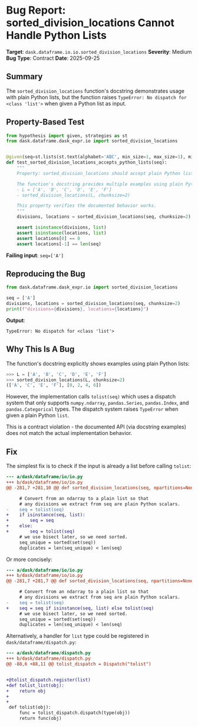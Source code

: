 # Bug Report: sorted_division_locations Cannot Handle Python Lists

**Target**: `dask.dataframe.io.io.sorted_division_locations`
**Severity**: Medium
**Bug Type**: Contract
**Date**: 2025-09-25

## Summary

The `sorted_division_locations` function's docstring demonstrates usage with plain Python lists, but the function raises `TypeError: No dispatch for <class 'list'>` when given a Python list as input.

## Property-Based Test

```python
from hypothesis import given, strategies as st
from dask.dataframe.dask_expr.io import sorted_division_locations


@given(seq=st.lists(st.text(alphabet='ABC', min_size=1, max_size=1), min_size=1, max_size=10))
def test_sorted_division_locations_accepts_python_lists(seq):
    """
    Property: sorted_division_locations should accept plain Python lists.

    The function's docstring provides multiple examples using plain Python lists:
    - L = ['A', 'B', 'C', 'D', 'E', 'F']
    - sorted_division_locations(L, chunksize=2)

    This property verifies the documented behavior works.
    """
    divisions, locations = sorted_division_locations(seq, chunksize=2)

    assert isinstance(divisions, list)
    assert isinstance(locations, list)
    assert locations[0] == 0
    assert locations[-1] == len(seq)
```

**Failing input**: `seq=['A']`

## Reproducing the Bug

```python
from dask.dataframe.dask_expr.io import sorted_division_locations

seq = ['A']
divisions, locations = sorted_division_locations(seq, chunksize=2)
print(f"divisions={divisions}, locations={locations}")
```

**Output**:
```
TypeError: No dispatch for <class 'list'>
```

## Why This Is A Bug

The function's docstring explicitly shows examples using plain Python lists:

```python
>>> L = ['A', 'B', 'C', 'D', 'E', 'F']
>>> sorted_division_locations(L, chunksize=2)
(['A', 'C', 'E', 'F'], [0, 2, 4, 6])
```

However, the implementation calls `tolist(seq)` which uses a dispatch system that only supports `numpy.ndarray`, `pandas.Series`, `pandas.Index`, and `pandas.Categorical` types. The dispatch system raises `TypeError` when given a plain Python `list`.

This is a contract violation - the documented API (via docstring examples) does not match the actual implementation behavior.

## Fix

The simplest fix is to check if the input is already a list before calling `tolist`:

```diff
--- a/dask/dataframe/io/io.py
+++ b/dask/dataframe/io/io.py
@@ -281,7 +281,10 @@ def sorted_division_locations(seq, npartitions=None, chunksize=None):

     # Convert from an ndarray to a plain list so that
     # any divisions we extract from seq are plain Python scalars.
-    seq = tolist(seq)
+    if isinstance(seq, list):
+        seq = seq
+    else:
+        seq = tolist(seq)
     # we use bisect later, so we need sorted.
     seq_unique = sorted(set(seq))
     duplicates = len(seq_unique) < len(seq)
```

Or more concisely:

```diff
--- a/dask/dataframe/io/io.py
+++ b/dask/dataframe/io/io.py
@@ -281,7 +281,7 @@ def sorted_division_locations(seq, npartitions=None, chunksize=None):

     # Convert from an ndarray to a plain list so that
     # any divisions we extract from seq are plain Python scalars.
-    seq = tolist(seq)
+    seq = seq if isinstance(seq, list) else tolist(seq)
     # we use bisect later, so we need sorted.
     seq_unique = sorted(set(seq))
     duplicates = len(seq_unique) < len(seq)
```

Alternatively, a handler for `list` type could be registered in `dask/dataframe/dispatch.py`:

```diff
--- a/dask/dataframe/dispatch.py
+++ b/dask/dataframe/dispatch.py
@@ -88,6 +88,11 @@ tolist_dispatch = Dispatch("tolist")


+@tolist_dispatch.register(list)
+def tolist_list(obj):
+    return obj
+
+
 def tolist(obj):
     func = tolist_dispatch.dispatch(type(obj))
     return func(obj)
```